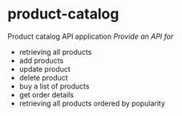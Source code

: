 # product-catalog
Product catalog API application 
*Provide an API for* 
- retrieving all products 
- add products 
- update product 
- delete product 
- buy a list of products 
- get order details 
- retrieving all products ordered by popularity
